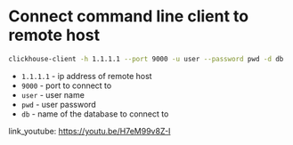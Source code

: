 # Connect command line client to remote host

```bash
clickhouse-client -h 1.1.1.1 --port 9000 -u user --password pwd -d db
```

- `1.1.1.1` - ip address of remote host
- `9000` - port to connect to
- `user` - user name
- `pwd` - user password
- `db` - name of the database to connect to


link_youtube: https://youtu.be/H7eM99v8Z-I
